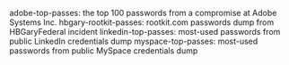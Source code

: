 adobe-top-passes: the top 100 passwords from a compromise at Adobe Systems Inc.
hbgary-rootkit-passes: rootkit.com passwords dump from HBGaryFederal incident
linkedin-top-passes: most-used passwords from public LinkedIn credentials dump
myspace-top-passes: most-used passwords from public MySpace credentials dump
